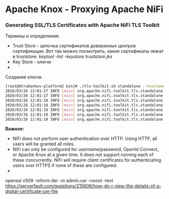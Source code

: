 # Apache Knox - Proxying Apache NiFi
### Generating SSL/TLS Certificates with Apache NiFi TLS Toolkit
Термины и определения:
- Trust Store - цепочка сертификатов доверенных центров сертификации. Вот так можно посмотреть, какие сертификаты лежат в truststore: _keytool -list -keystore truststore.jks_
- Key Store - ключи 
- 

Создание ключа:
```sh
[root@dtrubenkov-platform2 bin]# ./tls-toolkit.sh standalone --hostnames dtrubenkov-platform2  --isOverwrite --trustStorePassword truststore --keyStorePassword nifi --keyStoreType jks
2020/03/26 12:01:17 INFO [main] org.apache.nifi.toolkit.tls.standalone.TlsToolkitStandaloneCommandLine: No nifiPropertiesFile specified, using embedded one.
2020/03/26 12:01:17 INFO [main] org.apache.nifi.toolkit.tls.standalone.TlsToolkitStandalone: Running standalone certificate generation with output directory ../bin
2020/03/26 12:01:18 INFO [main] org.apache.nifi.toolkit.tls.standalone.TlsToolkitStandalone: Generated new CA certificate ../bin/nifi-cert.pem and key ../bin/nifi-key.key
2020/03/26 12:01:18 INFO [main] org.apache.nifi.toolkit.tls.standalone.TlsToolkitStandalone: Writing new ssl configuration to ../bin/dtrubenkov-platform2
2020/03/26 12:01:19 INFO [main] org.apache.nifi.toolkit.tls.standalone.TlsToolkitStandalone: Successfully generated TLS configuration for dtrubenkov-platform2 1 in ../bin/dtrubenkov-platform2
2020/03/26 12:01:19 INFO [main] org.apache.nifi.toolkit.tls.standalone.TlsToolkitStandalone: No clientCertDn specified, not generating any client certificates.
2020/03/26 12:01:19 INFO [main] org.apache.nifi.toolkit.tls.standalone.TlsToolkitStandalone: tls-toolkit standalone completed successfully
```
__Важное:__
- NiFi does not perform user authentication over HTTP. Using HTTP, all users will be granted all roles.
- NiFi can only be configured for username/password, OpenId Connect, or Apache Knox at a given time. It does not support running each of these concurrently. NiFi will require client certificates for authenticating users over HTTPS if none of these are configured.
- 

 openssl x509 -inform der -in admin.cer -noout -text
https://serverfault.com/questions/215606/how-do-i-view-the-details-of-a-digital-certificate-cer-file

